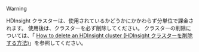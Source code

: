

> [!WARNING]
> HDInsight クラスターは、使用されているかどうかにかかわらず分単位で課金されます。 使用後は、クラスターを必ず削除してください。 クラスターの削除については、「 [How to delete an HDInsight cluster (HDInsight クラスターを削除する方法)](../articles/hdinsight/hdinsight-delete-cluster.md)」を参照してください。
> 
> 



<!--HONumber=Jan17_HO1-->


